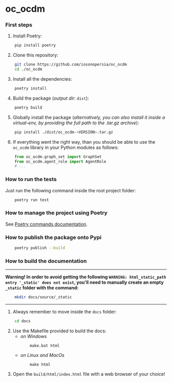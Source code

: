 # oc_ocdm

### First steps
  1. Install Poetry:
``` bash
    pip install poetry
```
  2. Clone this repository:
``` bash
    git clone https://github.com/iosonopersia/oc_ocdm
    cd ./oc_ocdm
```
  3. Install all the dependencies:
``` bash
    poetry install
```
  4. Build the package (_output dir:_ `dist`):
``` bash
    poetry build
```
  5. Globally install the package (_alternatively, you can also install it inside a virtual-env,
  by providing the full path to the .tar.gz archive_):
``` bash
    pip install ./dist/oc_ocdm-<VERSION>.tar.gz
```
  6. If everything went the right way, than you should be able to use the `oc_ocdm` library in your Python modules as follows:
``` python
    from oc_ocdm.graph_set import GraphSet
    from oc_ocdm.agent_role import AgentRole
    # ...
```

### How to run the tests
Just run the following command inside the root project folder:
``` bash
    poetry run test
```

### How to manage the project using Poetry
See [Poetry commands documentation](https://python-poetry.org/docs/cli/).

### How to publish the package onto Pypi
``` bash
    poetry publish --build
```

### How to build the documentation
___
**Warning! In order to avoid getting the following `WARNING: html_static_path entry '_static' does not exist`, you'll
need to manually create an empty `_static` folder with the command:**
``` bash
    mkdir docs/source/_static
```
___
  1. Always remember to move inside the `docs` folder:
``` bash
    cd docs
```
  2. Use the Makefile provided to build the docs:
      + _on Windows_
        ```
            make.bat html
        ```
      + _on Linux and MacOs_
        ```
            make html
        ```
  3. Open the `build/html/index.html` file with a web browser of your choice!
